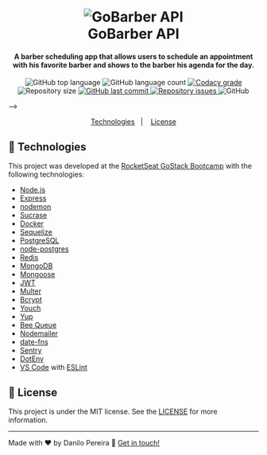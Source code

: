 <h1 align="center">
    <img alt="GoBarber API" src="https://res.cloudinary.com/danilopereira/image/upload/v1580439874/GoBarber/gobarber_hg5ddx_iar4ag.png" />
    <br>
    GoBarber API
</h1>

<h4 align="center">
  A barber scheduling app that allows users to schedule an appointment with his favorite barber and shows to the barber his agenda for the day.
</h4>

<!-->
  <p align="center">
    <img alt="GitHub top language" src="https://img.shields.io/github/languages/top/lukemorales/gobarber-api.svg">

    <img alt="GitHub language count" src="https://img.shields.io/github/languages/count/lukemorales/gobarber-api.svg">

    <a href="https://www.codacy.com/app/lukemorales/gobarber-api?utm_source=github.com&amp;utm_medium=referral&amp;utm_content=lukemorales/gobarber-api&amp;utm_campaign=Badge_Grade">
      <img alt="Codacy grade" src="https://img.shields.io/codacy/grade/70c8e79c83b442278f6c276ebf117ae4.svg">
    </a>

    <img alt="Repository size" src="https://img.shields.io/github/repo-size/lukemorales/gobarber-api.svg">
    <a href="https://github.com/lukemorales/gobarber-api/commits/master">
      <img alt="GitHub last commit" src="https://img.shields.io/github/last-commit/lukemorales/gobarber-api.svg">
    </a>

    <a href="https://github.com/lukemorales/gobarber-api/issues">
      <img alt="Repository issues" src="https://img.shields.io/github/issues/lukemorales/gobarber-api.svg">
    </a>

    <img alt="GitHub" src="https://img.shields.io/github/license/lukemorales/gobarber-api.svg">
  </p>
-->
<p align="center">
  <a href="#rocket-technologies">Technologies</a>&nbsp;&nbsp;&nbsp;|&nbsp;&nbsp;&nbsp;
  <a href="#memo-license">License</a>
</p>

## :rocket: Technologies

This project was developed at the [RocketSeat GoStack Bootcamp](https://rocketseat.com.br/bootcamp) with the following technologies:

-  [Node.js][nodejs]
-  [Express](https://expressjs.com/)
-  [nodemon](https://nodemon.io/)
-  [Sucrase](https://github.com/alangpierce/sucrase)
-  [Docker](https://www.docker.com/docker-community)
-  [Sequelize](http://docs.sequelizejs.com/)
-  [PostgreSQL](https://www.postgresql.org/)
-  [node-postgres](https://www.npmjs.com/package/pg)
-  [Redis](https://redis.io/)
-  [MongoDB](https://www.mongodb.com/)
-  [Mongoose](https://mongoosejs.com/)
-  [JWT](https://jwt.io/)
-  [Multer](https://github.com/expressjs/multer)
-  [Bcrypt](https://www.npmjs.com/package/bcrypt)
-  [Youch](https://www.npmjs.com/package/youch)
-  [Yup](https://www.npmjs.com/package/yup)
-  [Bee Queue](https://www.npmjs.com/package/bcrypt)
-  [Nodemailer](https://nodemailer.com/about/)
-  [date-fns](https://date-fns.org/)
-  [Sentry](https://sentry.io/)
-  [DotEnv](https://www.npmjs.com/package/dotenv)
-  [VS Code][vc] with [ESLint][vceslint]

## :memo: License
This project is under the MIT license. See the [LICENSE](https://github.com/lukemorales/gobarber-api/blob/master/LICENSE) for more information.

---

Made with ♥ by Danilo Pereira :wave: [Get in touch!](https://www.linkedin.com/in/danilopx/)

[nodejs]: https://nodejs.org/
[yarn]: https://yarnpkg.com/
[vc]: https://code.visualstudio.com/
[vceditconfig]: https://marketplace.visualstudio.com/items?itemName=EditorConfig.EditorConfig
[vceslint]: https://marketplace.visualstudio.com/items?itemName=dbaeumer.vscode-eslint
